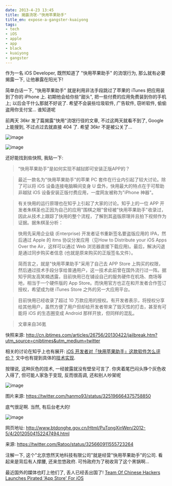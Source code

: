 ```yaml
---
date: 2013-4-23 13:45
title: 揭露流氓-"快用苹果助手"
title_en: expose-a-gangster-kuaiyong
tags:
- tech
- iOS
- apple
- app
- black
- kuaiyong
- gangster
---
```


作为一名 iOS Developer, 既然知道了 "快用苹果助手" 的流氓行为, 那么就有必要揭露一下, 让他暴露在阳光下!

简单白话一下, "快用苹果助手" 就是利用非法手段跳过了苹果的 iTunes 把应用装到了你的 iPhone 上. 初期他会给你些"甜头", 把一些付费的应用免费装到你的手机上; 以后会干什么那就不好说了. 希望不会装些垃圾软件, 广告软件, 窃听软件, 偷偷盗用你支付宝… 谁知道呢

前两天 36kr 发了篇揭露"快用"流氓行径的文章, 不过这两天就看不到了, Google 上能搜到, 不过点过去就直接 404 了. 希望 36kr 不是被公关了… 

![image](http://i.imgur.com/zBdnQ1w.png)

![image](http://i.imgur.com/Nrao9IV.png)

还好能找到些快照, 我贴一下:

> “快用苹果助手”是如何实现不越狱即可安装正版APP的？

> 最近一款名为"快用苹果助手"的苹果 PC 套件在行业内引起了较大讨论。除了可以将 iOS 设备连接电脑瞬间变身 U 盘外，快用最大的特点在于可帮助非越狱 iOS 设备安装正版付费应用，一度网友被称为"iPhone 神器"。

> 有关快用的运行原理也在知乎上引起了大家的讨论。知乎上的一位 APP 开发者朱棋圣也正因为自己的应用"围棋之眼"曾经被"快用苹果助手"收录过，因此从技术上跟踪了快用的整个流程，了解到其盗版原理并且拍下视频作为证据。据朱棋圣分析：

> 快用先采用企业级 (Enterprise) 开发者证书重新签名要盗版应用的 IPA，然后通过 Apple 的 itms 协议分发应用（见How to Distribute your iOS Apps Over the Air，这样可以通过 Web 浏览器直接下载应用)。最后，解决闪退是通过同步购买者信息 (也就是原来购买的正版签名文件）。

> 简而言之，就是"快用苹果助手"采用了自己去 APP Store 上购买的权限，然后通过技术手段分享给普通用户，这一技术此前曾在国外流行过一阵。据知乎网友高笑楠透露，目前快用已在铺设自己的服务硬件在机场、商场等地，相当于一个硬件版的 App Store。而快用官方也正在和开发者合作签订授权，希望成为继 iTunes Store 之外的另一大应用平台。

> 目前快用已经收录了超过 10 万款应用的授权。有开发者表示，将授权分享给其他用户，虽然方便了用户但却给开发者带来了毁灭性的打击，甚至有可能将 iOS 的生态圈变成 Android 那样开放，但同样的混乱。

> 文章来自36氪

快照来源: <http://cn.ibtimes.com/articles/26756/20130422/jailbreak.htm?utm_source=cnibtimes&utm_medium=twitter>

相关的讨论在知乎上也有展开: [iOS 开发者对「快用苹果助手」这款软件怎么评价？](http://www.zhihu.com/question/20731947) 文中也有提到具体的[技术实现](http://e-intuit.hk/kuaiyong-piracy.html). 

按理说, 这种灰色的技术, 一经披露就没有壁垒可言了. 你夹着尾巴闷头挣个灰色收入得了, 但可能人家急于变现, 反而很高调, 还和别人吵架呢

![image](http://i.imgur.com/3L08lkk.png)

图片来源: <https://twitter.com/hanmo93/status/325196664375758850>

底气很足啊. 当然, 有后台老大的!

![image](http://i.imgur.com/a4AwCnX.png)

网页地址: <http://www.btdonghe.gov.cn/Html/PuTongXinWen/2012-5/4/20120504152247494.html>

来源: <https://twitter.com/Ratoo/status/325660911555723264>

注解一下, 这个"北京悠然天地科技有限公司"就是经营"快用苹果助手"的公司. 看起来是背后有人撑腰, 还来忽悠政府. 可怜政府为了税收背了这个黑锅啊...

最近国外的媒体也盯上他们了, 丢人已经丢出国了! [Team Of Chinese Hackers Launches Pirated 'App Store' For iOS](http://appadvice.com/appnn/2013/04/team-of-chinese-hackers-launch-pirated-app-store-for-ios)